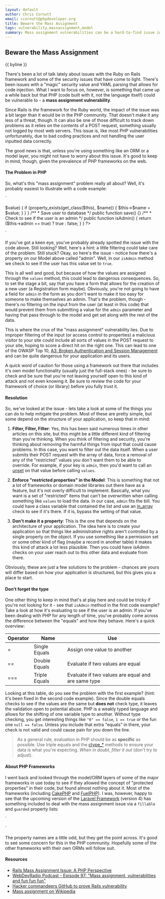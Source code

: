 ```yaml
---
layout: default
author: Chris Cornutt
email: ccornutt@phpdeveloper.org
title: Beware the Mass Assignment
tags: vulnerability,massassignment,model
summary: Mass assignment vulnerabilities can be a hard-to-find issue in your applications. Learn how to prevent them.
---
```


Beware the Mass Assignment
--------------

{{ byline }}

There's been a lot of talk lately about issues with the Ruby on Rails framework and
some of the security issues that have come to light. There's been issues with a "magic"
security value and YAML parsing that allows for code injection. What I want to focus
on, however, is something that came up a while back but that PHP (code built with it,
not the language itself) could be vulnerable to - a **mass assignment vulnerability**.

Since Rails is *the* framework for the Ruby world, the impact of the issue was a
bit larger than it would be in the PHP community. That doesn't make it any less of
a threat, though. It can also be one of those difficult to track down problems as
it relies on the contents of a POST request, something usually not logged by most
web servers. This issue is, like most PHP vulnerabilities unfortunately, due to bad
coding practices and not handling the user inputted data correctly.

The good news is that, unless you're using something like an ORM or a model layer,
you might not have to worry about this issue. It's good to keep in mind, though,
given the prevalence of PHP frameworks on the web.

#### The Problem in PHP

So, what's this "mass assignment" problem really all about? Well, it's probably easiest
to illustrate with a code example:

`
<?php
class Model
{
    private $username = null;
    private $email = null;
    private $admin = false;

    /**
     * Populate the model with the given values
     * @param array $values Input data
     */
    public function values($values)
    {
        foreach($values as $name => $value)
        {
            if (property_exists(get_class($this), $name)) {
                $this->$name = $value;
            }
        }
    }

    /**
     * Save user to database
     */
    public function save() {}

    /**
     * Check to see if the user is an admin
     */
    public function isAdmin()
    {
        return ($this->admin == true) ? true : false;
    }
}
?>
`

If you've got a keen eye, you've probably already spotted the issue with the code above.
Still looking? Well, here's a hint: a little filtering could take care of the problem.
Still stuck? Okay, so here's the issue - notice how there's a property on our Model above
called "admin". Well, in our `isAdmin` method we check to see if the user has this value
set to `true`.

This is all well and good, but because of how the values are assigned through the `values`
method, this could lead to dangerous consequences. So, to set the stage a bit, say that
you have a form that allows for the creation of a new user (a Registration form maybe).
Obviously, you're not going to have a field for `admin` in the form as you don't want
to make it too easy for someone to make themselves an admin. That's the problem, though -
there's no filtering on the input from the user (at least in this code) that would prevent
them from submitting a value for the `admin` parameter and having that pass through to
the model and get set along with the rest of the data.

This is where the crux of the "mass assignment" vulnerability lies. Due to improper filtering
of the input (or access control to properties) a malicious visitor to your site could
include all sorts of values in the POST request to your site, hoping to score a direct
hit on the right one. This can lead to one of the OWASP Top 10,
[A3: Broken Authentication and Session Management](https://www.owasp.org/index.php/Top_10_2010-A3)
and can be quite dangerous for your application and its users.

A quick word of caution for those using a framework out there that includes it's own model
functionality (usually just the full-stack ones) - be sure to check and be sure that
you're not leaving yourself open to this kind of attack and not even knowing it. Be sure to
review the code for your framework of choice (or library) before you fully trust it.

#### Resolution

So, we've looked at the issue - lets take a look at some of the things you can do to
help mitigate the problem. Most of these are pretty simple, but some depend on the
structure of your application, so keep that in mind:

1. **Filter, Filter, Filter**: Yes, this has been said numerous times in other articles
   on this site, but this might be a little different kind of filtering than you're thinking.
   When you think of filtering and security, you're thinking about removing the harmful
   things from input that could cause problems. In this case, you want to filter out
   the data itself. When a user submits their POST request with the array of data,
   force a removal of any of the "restricted" values you don't want them to be able
   to override. For example, if your key is `admin`, then you'd want to call an
   [unset](http://php.net/unset) on that value before calling `values`.

2. **Enforce "restricted properties" in the Model**: This is something that not a
    lot of frameworks or domain model libraries out there have as a feature, but
    it's not overly difficult to implement. Basically, what you want is a set of
    "restricted" items that can't be overwritten when calling something like `values`
    to load the data. In our case, `admin` fits the bill. You could have a class
    variable that contained the list and use an [in_array](http://php.net/in_array)
    check to see if it's there. If it is, bypass the setting of that value.

3. **Don't make it a property**: This is the one that depends on the architecture
    of your application. The idea here is to create your application so that things
    like administrative rights aren't controlled by a single property on the object.
    If you use something like a permission set or some other kind of flag (maybe a
    record in another table) it makes this kind of attack a lot less plausible. Then
    you could have *isAdmin* checks on your user reach out to this other data and
    evaluate from there.

Obviously, these are just a few solutions to the problem - chances are yours will
differ based on how your application is structured, but this gives you a place to start.

#### Don't forget the type

One other thing to keep in mind that's at play here and could be tricky if you're not
looking for it - see that `isAdmin` method in the first code example? Take a look at
how it's evaluating to see if the user is an admin. If you've been dealing with PHP
for any length of time, you've probably come across the difference between the "equals"
and how they behave. Here's a quick overview:

Operator | Name | Use
---------|------|----------
= | Single Equals | Assign one value to another
== | Double Equals | Evaluate if two values are equal
=== | Triple Equals | Evaluate if two values are equal and are same type

Looking at this table, do you see the problem with the first example? (hint: it's been fixed
in the second code example). Since the double equals checks to see if the values are the
same but **does not** check type, it leaves the validation open to potential abuse. PHP
is a weakly typed language and allows for the shifting of one variable type to another.
Without type checking, you get interesting things like `"0" == false`, `1 == true` or the
fun one `null == false`. Unless you include that extra "equals" in there, your check is
not valid and could cause pain for you down the line.

> As a general rule, evaluation in PHP should be as **specific** as possible. Use triple equals
> and the [ctype_*](http://php.net/ctype) methods to ensure your data is what you're expecting.
> *When in doubt, filter it out* (don't try to adjust).

#### About PHP Frameworks

I went back and looked through the model/ORM layers of some of the major frameworks
in use today to see if they allowed the concept of "protected properties" in their
code, but found almost nothing about it. Most of the frameworks (including [CakePHP](http://cakephp.org)
and [FuelPHP](http://fuelphp.com)). I was, however, happy to see that the upcoming
version of the [Laravel Framework](http://four.laravel.com/docs/eloquent#basic-usage) (version 4)
has something included to deal with the mass assignment issue via a `fillable` and `guarded` property
lists:

`
<?php
class User extends Eloquent
{
    protected $fillable = array('first_name', 'last_name', 'email');
    // and
    protected $guarded = array('id', 'password');
}
?>
`

The property names are a little odd, but they get the point across. It's good to see
some concern for this in the PHP community. Hopefully some of the other frameworks with
their own ORMs will follow suit.

#### Resources

- [Rails Mass Assignment Issue: A PHP Perspective](http://rubysource.com/rails-mass-assignment-issue-a-php-perspective/)
- [WebDevRadio Podcast - Episode 97: "Mass assignment, vulnerabilities and fun fun fun"](http://www.webdevradio.com/index.php?id=122)
- [Hacker commandeers GitHub to prove Rails vulnerability](http://arstechnica.com/business/2012/03/hacker-commandeers-github-to-prove-vuln-in-ruby/)
- [Mass assignment on Wikipedia](http://en.wikipedia.org/wiki/Mass_assignment_vulnerability)
